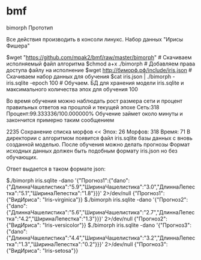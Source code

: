 # bmf
<p>bimorph Прототип

<p>Все действия производить в консоли линукс. Набор данных "Ирисы Фишера"

$wget "https://github.com/mpak2/bmf/raw/master/bimorph" # Скачиваем исполняемый файл алгоритма
$chmod a+x ./bimorph # Добавляем права доступа файлу на исполнение
$wget http://биморф.рф/include/iris.json # Cкачиваем  набор данных для обучения
$cat iris.json | ./bimorph - iris.sqlite -epoch 100 # Обучаем. БД для хранения модели iris.sqlite и максимального количества эпох для обучения 100

<p>Во время обучения можно наблюдать рост размера сети и процент правильных ответов на прошлой и текущей эпохе
Сеть:318 Процент:99.333336/100.000000%
Обучение займет около минуты и закончится примерно таким сообщением

<p>2235 Сохранение списка морфов << Эпох: 26 Морфов: 318 Время: 71
В директории с алгоритмом появится файл iris.sqlite базы данных с вновь созданной моделью. После обучения можно делать прогнозы
Формат исходных данных должен быть подобным формату iris.json но без обучающих.

<p>Ответ выдается в таком формате json:

$./bimorph iris.sqlite -dano '{"Прогноз1":{"dano":{"ДлиннаЧашелистика":"5.9","ШиринаЧашелистика":"3.0","ДлиннаЛепестка":"5.1","ШиринаЛепестка":"1.8"}}}' 2>/dev/null
{"Прогноз1": {"ВидИриса": "Iris-virginica"}}
$./bimorph iris.sqlite -dano '{"Прогноз2":{"dano":{"ДлиннаЧашелистика":"5.6","ШиринаЧашелистика":"2.7","ДлиннаЛепестка":"4.2","ШиринаЛепестка":"1.3"}}}' 2>/dev/null
{"Прогноз2": {"ВидИриса": "Iris-versicolor"}}
$./bimorph iris.sqlite -dano '{"Прогноз3":{"dano":{"ДлиннаЧашелистика":"4.4","ШиринаЧашелистика":"3.2","ДлиннаЛепестка":"1.3","ШиринаЛепестка":"0.2"}}}' 2>/dev/null
{"Прогноз3": {"ВидИриса": "Iris-setosa"}}
